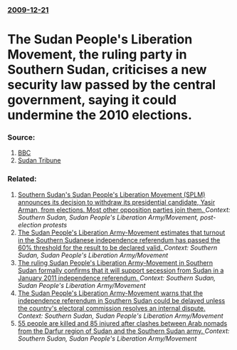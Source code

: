 ### [2009-12-21](/news/2009/12/21/index.md)

#  The Sudan People's Liberation Movement, the ruling party in Southern Sudan, criticises a new security law passed by the central government, saying it could undermine the 2010 elections. 




### Source:

1. [BBC](http://news.bbc.co.uk/1/hi/world/africa/8424201.stm)
2. [Sudan Tribune](http://www.sudantribune.com/spip.php?article33534)

### Related:

1. [ Southern Sudan's Sudan People's Liberation Movement (SPLM) announces its decision to withdraw its presidential candidate, Yasir Arman, from elections. Most other opposition parties join them. ](/news/2010/04/1/southern-sudan-s-sudan-people-s-liberation-movement-splm-announces-its-decision-to-withdraw-its-presidential-candidate-yasir-arman-from.md) _Context: Southern Sudan, Sudan People's Liberation Army/Movement, post-election protests_
2. [The Sudan People's Liberation Army-Movement estimates that turnout in the Southern Sudanese independence referendum has passed the 60% threshold for the result to be declared valid. ](/news/2011/01/12/the-sudan-people-s-liberation-army-movement-estimates-that-turnout-in-the-southern-sudanese-independence-referendum-has-passed-the-60-thres.md) _Context: Southern Sudan, Sudan People's Liberation Army/Movement_
3. [The ruling Sudan People's Liberation Army-Movement in Southern Sudan formally confirms that it will support secession from Sudan in a January 2011 independence referendum. ](/news/2010/12/11/the-ruling-sudan-people-s-liberation-army-movement-in-southern-sudan-formally-confirms-that-it-will-support-secession-from-sudan-in-a-januar.md) _Context: Southern Sudan, Sudan People's Liberation Army/Movement_
4. [The Sudan People's Liberation Army-Movement warns that the independence referendum in Southern Sudan could be delayed unless the country's electoral commission resolves an internal dispute. ](/news/2010/08/14/the-sudan-people-s-liberation-army-movement-warns-that-the-independence-referendum-in-southern-sudan-could-be-delayed-unless-the-country-s-e.md) _Context: Southern Sudan, Sudan People's Liberation Army/Movement_
5. [55 people are killed and 85 injured after clashes between Arab nomads from the Darfur region of Sudan and the Southern Sudan army. ](/news/2010/04/25/55-people-are-killed-and-85-injured-after-clashes-between-arab-nomads-from-the-darfur-region-of-sudan-and-the-southern-sudan-army.md) _Context: Southern Sudan, Sudan People's Liberation Army/Movement_
